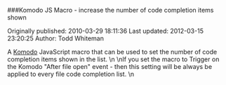 ###Komodo JS Macro - increase the number of code completion items shown

Originally published: 2010-03-29 18:11:36
Last updated: 2012-03-15 23:20:25
Author: Todd Whiteman

A [Komodo](http://www.activestate.com/komodo) JavaScript macro that can be used to set the number of code completion items shown in the list.\n\nIf you set the macro to Trigger on the Komodo "After file open" event - then this setting will be always be applied to every file code completion list.\n